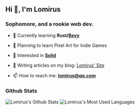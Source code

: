 ## Hi 👋, I'm Lomirus
### Sophomore, and a rookie web dev.

- 🌱 Currently learning **Rust/[Bevy](https://bevyengine.org/)**

- 🌲 Planning to learn Pixel Art for Indie Games

- 🌴 Interested in **[Solid](https://solidproject.org/)**

- 📝 Writing articles on my blog: [Lomirus' Site](https://lomirus.github.io/)

- 📫 How to reach me: **lomirus@qq.com**

### Github Stats

![Lomirus's Github Stats](https://github-readme-stats.vercel.app/api?username=lomirus&show_icons=true&theme=radical&count_private=true&include_all_commits=true)
![Lomirus's Most Used Languages](https://github-readme-stats.vercel.app/api/top-langs/?username=lomirus&exclude_repo=lomirus.github.io,shenlong-wudi-ban,obsolete-blog-1,counter-trainer-deprecated&hide=html,css,java,less&langs_count=8&layout=compact&card_width=445&theme=radical)

